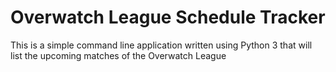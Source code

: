 # Overwatch League Schedule Tracker

This is a simple command line application written using Python 3 that will list the upcoming matches of the Overwatch League